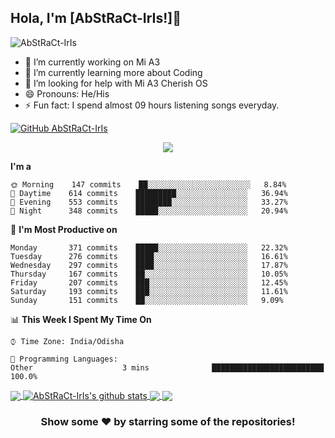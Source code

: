 ## Hola, I'm [AbStRaCt-IrIs!]👋

<p align="left"> <img src="https://komarev.com/ghpvc/?username=AbStRaCt-IrIs&label=Views&color=blue&style=plastic" alt="AbStRaCt-IrIs" /> </p>



- 🔭 I’m currently working on Mi A3
- 🌱 I’m currently learning more about Coding
- 🤔 I’m looking for help with Mi A3 Cherish OS
- 😄 Pronouns: He/His
- ⚡ Fun fact: I spend almost 09 hours listening songs everyday.

[![GitHub AbStRaCt-IrIs](https://img.shields.io/github/followers/AbStRaCt-IrIs?label=follow&style=social)](https://github.com/AbStRaCt-IrIs)

<p align="center">
  <img alig src="https://github-profile-trophy.vercel.app/?username=guilyx&column=6&rank=SSS,SS,S,AAA,AA,A,B,C" />
</p>

<!--START_SECTION:waka-->

**I'm a** 

```text
🌞 Morning    147 commits    ██░░░░░░░░░░░░░░░░░░░░░░░   8.84% 
🌆 Daytime    614 commits    █████████░░░░░░░░░░░░░░░░   36.94% 
🌃 Evening    553 commits    ████████░░░░░░░░░░░░░░░░░   33.27% 
🌙 Night      348 commits    █████░░░░░░░░░░░░░░░░░░░░   20.94%

```
📅 **I'm Most Productive on** 

```text
Monday       371 commits    █████░░░░░░░░░░░░░░░░░░░░   22.32% 
Tuesday      276 commits    ████░░░░░░░░░░░░░░░░░░░░░   16.61% 
Wednesday    297 commits    ████░░░░░░░░░░░░░░░░░░░░░   17.87% 
Thursday     167 commits    ██░░░░░░░░░░░░░░░░░░░░░░░   10.05% 
Friday       207 commits    ███░░░░░░░░░░░░░░░░░░░░░░   12.45% 
Saturday     193 commits    ███░░░░░░░░░░░░░░░░░░░░░░   11.61% 
Sunday       151 commits    ██░░░░░░░░░░░░░░░░░░░░░░░   9.09%

```


📊 **This Week I Spent My Time On** 

```text
⌚︎ Time Zone: India/Odisha

💬 Programming Languages: 
Other                    3 mins              █████████████████████████   100.0%

```


<!--END_SECTION:waka-->


<a href="https://github.com/AbStRaCt-IrIs">
  <img align="center" src="https://github-readme-stats.vercel.app/api/top-langs/?username=AbStRaCt-IrIs&theme=chartreuse-dark&hide_langs_below=1" />
</a>
<a href="https://github.com/AbStRaCt-IrIs">
 <img align="center" src="https://github-readme-stats.vercel.app/api?username=AbStRaCt-IrIs&show_icons=true&theme=chartreuse-dark&line_height=27" alt="AbStRaCt-IrIs's github stats"/>
</a>
<a href="https://github.com/AbStRaCt-IrIs/device_xiaomi_laurel_sprout">
  <img align="center" src="https://github-readme-stats.vercel.app/api/pin/?username=AbStRaCt-IrIs&repo=device_xiaomi_laurel_sprout&theme=highcontrast" />

</a>
<a href="https://github.com/AbStRaCt-IrIs/vendor_xiaomi_laurel_sprout">
 <img align="center" src="https://github-readme-stats.vercel.app/api/pin/?username=AbStRaCt-IrIs&repo=vendor_xiaomi_laurel_sprout&theme=highcontrast" />
</a>

<div align="center">

### Show some ❤️ by starring some of the repositories!

</div>
